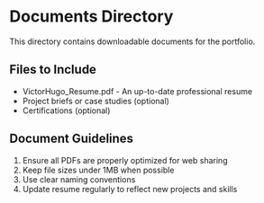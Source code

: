 # Documents Directory

This directory contains downloadable documents for the portfolio.

## Files to Include

- VictorHugo_Resume.pdf - An up-to-date professional resume
- Project briefs or case studies (optional)
- Certifications (optional)

## Document Guidelines

1. Ensure all PDFs are properly optimized for web sharing
2. Keep file sizes under 1MB when possible
3. Use clear naming conventions
4. Update resume regularly to reflect new projects and skills